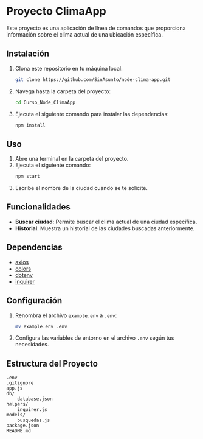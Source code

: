 # Proyecto ClimaApp

Este proyecto es una aplicación de línea de comandos que proporciona información sobre el clima actual de una ubicación específica.

## Instalación

1. Clona este repositorio en tu máquina local:
    ```bash
    git clone https://github.com/SinAsunto/node-clima-app.git
    ```
2. Navega hasta la carpeta del proyecto:
    ```bash
    cd Curso_Node_ClimaApp
    ```
3. Ejecuta el siguiente comando para instalar las dependencias:
    ```bash
    npm install
    ```

## Uso

1. Abre una terminal en la carpeta del proyecto.
2. Ejecuta el siguiente comando:
    ```bash
    npm start
    ```
3. Escribe el nombre de la ciudad cuando se te solicite.

## Funcionalidades

- **Buscar ciudad**: Permite buscar el clima actual de una ciudad específica.
- **Historial**: Muestra un historial de las ciudades buscadas anteriormente.

## Dependencias

- [axios](https://www.npmjs.com/package/axios)
- [colors](https://www.npmjs.com/package/colors)
- [dotenv](https://www.npmjs.com/package/dotenv)
- [inquirer](https://www.npmjs.com/package/inquirer)

## Configuración

1. Renombra el archivo `example.env` a `.env`:
    ```bash
    mv example.env .env
    ```
2. Configura las variables de entorno en el archivo `.env` según tus necesidades.

## Estructura del Proyecto

```plaintext
.env
.gitignore
app.js
db/
    database.json
helpers/
    inquirer.js
models/
    busquedas.js
package.json
README.md
